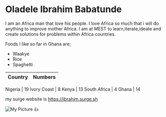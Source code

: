 # Oladele Ibrahim Babatunde
I am an Africa man that love his people. I love Africa so much that i will do anything to improve mother Africa. I am at MEST to learn,iterate,ideate and create solutions for problems within Africa countries.

 Foods I like so far in Ghana are;
* Waakye
* Rice
* Spaghetti

Country | Numbers
-------------|-------------

Nigeria | 19
Ivory Coast | 8
Kenya | 13
South Africa | 4
Ghana | 14

my surge website is https://ibrahim.surge.sh



![My Picture](https://honour2023.github.io/img2.jpg)
:+1:


